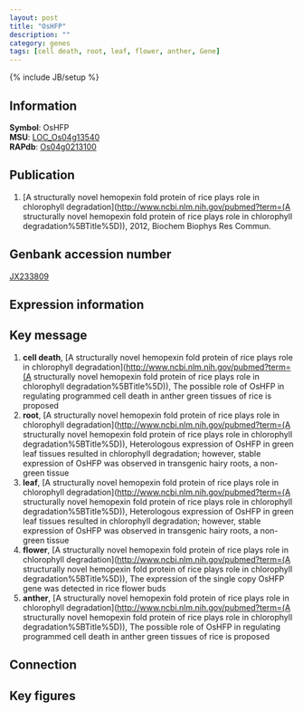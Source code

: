 ```yaml
---
layout: post
title: "OsHFP"
description: ""
category: genes
tags: [cell death, root, leaf, flower, anther, Gene]
---
```

{% include JB/setup %}

## Information
__Symbol__: OsHFP  
__MSU__: [LOC_Os04g13540](http://rice.plantbiology.msu.edu/cgi-bin/ORF_infopage.cgi?orf=LOC_Os04g13540)  
__RAPdb__: [Os04g0213100](http://rapdb.dna.affrc.go.jp/viewer/gbrowse_details/irgsp1?name=Os04g0213100)  

## Publication
1. [A structurally novel hemopexin fold protein of rice plays role in chlorophyll degradation](http://www.ncbi.nlm.nih.gov/pubmed?term=(A structurally novel hemopexin fold protein of rice plays role in chlorophyll degradation%5BTitle%5D)), 2012, Biochem Biophys Res Commun.

## Genbank accession number
[JX233809](http://www.ncbi.nlm.nih.gov/nuccore/JX233809)

## Expression information

## Key message
1. __cell death__, [A structurally novel hemopexin fold protein of rice plays role in chlorophyll degradation](http://www.ncbi.nlm.nih.gov/pubmed?term=(A structurally novel hemopexin fold protein of rice plays role in chlorophyll degradation%5BTitle%5D)),  The possible role of OsHFP in regulating programmed cell death in anther green tissues of rice is proposed
2. __root__, [A structurally novel hemopexin fold protein of rice plays role in chlorophyll degradation](http://www.ncbi.nlm.nih.gov/pubmed?term=(A structurally novel hemopexin fold protein of rice plays role in chlorophyll degradation%5BTitle%5D)),  Heterologous expression of OsHFP in green leaf tissues resulted in chlorophyll degradation; however, stable expression of OsHFP was observed in transgenic hairy roots, a non-green tissue
3. __leaf__, [A structurally novel hemopexin fold protein of rice plays role in chlorophyll degradation](http://www.ncbi.nlm.nih.gov/pubmed?term=(A structurally novel hemopexin fold protein of rice plays role in chlorophyll degradation%5BTitle%5D)),  Heterologous expression of OsHFP in green leaf tissues resulted in chlorophyll degradation; however, stable expression of OsHFP was observed in transgenic hairy roots, a non-green tissue
4. __flower__, [A structurally novel hemopexin fold protein of rice plays role in chlorophyll degradation](http://www.ncbi.nlm.nih.gov/pubmed?term=(A structurally novel hemopexin fold protein of rice plays role in chlorophyll degradation%5BTitle%5D)),  The expression of the single copy OsHFP gene was detected in rice flower buds
5. __anther__, [A structurally novel hemopexin fold protein of rice plays role in chlorophyll degradation](http://www.ncbi.nlm.nih.gov/pubmed?term=(A structurally novel hemopexin fold protein of rice plays role in chlorophyll degradation%5BTitle%5D)),  The possible role of OsHFP in regulating programmed cell death in anther green tissues of rice is proposed

## Connection

## Key figures



